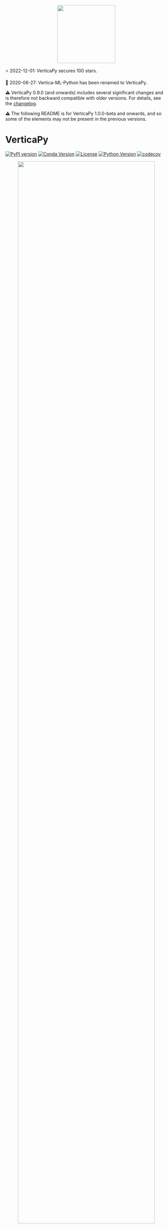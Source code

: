 <p align="center">
<img src='https://raw.githubusercontent.com/vertica/VerticaPy/master/img/logo.png' width="180px">
</p>

:star: 2022-12-01: VerticaPy secures 100 stars.

:loudspeaker: 2020-06-27: Vertica-ML-Python has been renamed to VerticaPy.

:warning: VerticaPy 0.9.0 (and onwards) includes several significant changes and is therefore not backward compatible with older versions. For details, see the <a href='https://www.vertica.com/python/documentation_last/whats-new.php'>changelog</a>.

:warning: The following README is for VerticaPy 1.0.0-beta and onwards, and so some of the elements may not be present in the previous versions. 

# VerticaPy

[![PyPI version](https://badge.fury.io/py/verticapy.svg)](https://badge.fury.io/py/verticapy)
[![Conda Version](https://img.shields.io/conda/vn/conda-forge/verticapy?color=yellowgreen)](https://anaconda.org/conda-forge/verticapy)
[![License](https://img.shields.io/badge/License-Apache%202.0-orange.svg)](https://opensource.org/licenses/Apache-2.0)
[![Python Version](https://img.shields.io/pypi/pyversions/verticapy.svg)](https://www.python.org/downloads/)
[![codecov](https://codecov.io/gh/vertica/VerticaPy/branch/master/graph/badge.svg?token=a6GiFYI9at)](https://codecov.io/gh/vertica/VerticaPy)

<p align="center">
<img src='https://raw.githubusercontent.com/vertica/VerticaPy/master/img/benefits.png' width="92%">
</p>

VerticaPy is a Python library with scikit-like functionality used to conduct data science projects on data stored in Vertica, taking advantage of Vertica’s speed and built-in analytics and machine learning features. VerticaPy offers robust support for the entire data science life cycle, uses a 'pipeline' mechanism to sequentialize data transformation operations, and offers beautiful graphical options.
<br><br>

# Table on Contents
- [Introduction](#introduction)
- [Installation](#installation)
- [Connecting to the Database](#connecting-to-the-database)
- [Documentation](#documentation)
- [Use-cases](#use-cases)
- [Highlighted Features](#highllighted-features)
  - [SQL Magic](#sql-magic)
  - [SQL Plots](#sql-plots)
  - [Diverse Database Connections](#multiple-database-connection-using-dblink)
  - [Python and SQL Combo](#python-and-sql-combo)
  - [Charts](#charts)
  - [Complete ML pipeline](#compelte-machine-learning-pipeline)
- [Quickstart](#quickstart)
- [Help and Support](#help-an-support)
  - [Contributing](#contributing)
  - [Communication](#communication)

<br><br>
# Introduction

Vertica was the first real analytic columnar database and is still the fastest in the market. However, SQL alone isn't flexible enough to meet the needs of data scientists.
<br><br>
Python has quickly become the most popular tool in this domain, owing much of its flexibility to its high-level of abstraction and impressively large and ever-growing set of libraries. Its accessibility has led to the development of popular and perfomant APIs, like pandas and scikit-learn, and a dedicated community of data scientists. Unfortunately, Python only works in-memory as a single-node process. This problem has led to the rise of distributed programming languages, but they too, are limited as in-memory processes and, as such, will never be able to process all of your data in this era, and moving data for processing is prohobitively expensive. On top of all of this, data scientists must also find convenient ways to deploy their data and models. The whole process is time consuming.
<br><br>
**VerticaPy aims to solve all of these problems**. The idea is simple: instead of moving data around for processing, VerticaPy brings the logic to the data.
<br><br>
3+ years in the making, we're proud to bring you VerticaPy.
<br><br>
Main Advantages:
<ul>
 <li> Easy Data Exploration.</li>
 <li> Fast Data Preparation.</li>
 <li> In-Database Machine Learning.</li>
 <li> Easy Model Evaluation.</li>
 <li> Easy Model Deployment.</li>
</ul>

<p align="center">
<img src='https://raw.githubusercontent.com/vertica/VerticaPy/master/img/architecture.png' width="92%">
</p>

## Installation

To install <b>VerticaPy</b> with pip:
```shell
# Latest release version
root@ubuntu:~$ pip3 install verticapy[all]

# Latest commit on master branch
root@ubuntu:~$ pip3 install git+https://github.com/vertica/verticapy.git@master
```
To install <b>VerticaPy</b> from source, run the following command from the root directory:
```shell
root@ubuntu:~$ python3 setup.py install
```

A detailed installation guide is available at: <br>

https://www.vertica.com/python/installation.php

## Connecting to the Database

VerticaPy is compatible with several clients. For details, see the <a href='https://www.vertica.com/python/connection.php'>connection page</a>.<br>

## Documentation

The easiest and most accurate way to find documentaiton for a particular function is to use the help function:

```python
import verticapy as vp
help(vp.vDataFrame)
```

Official documentation is available at: <br>

https://www.vertica.com/python/documentation_last/

:heavy_exclamation_mark: But note the above is not currently updated as per VerticaPy 1.0.0-beta. It will be done soon.

## Use-cases

Examples and case-studies: <br>

https://www.vertica.com/python/examples/

<p align="center">
<img src="https://raw.githubusercontent.com/vertica/VerticaPy/master/img/examples.gif" width="92%">
</p>

## Highlighted Features

### SQL Magic
You can use VerticaPy to execute SQL queries directly from a Jupyter notebook. For details, see <a href='https://www.vertica.com/python/documentation_last/extensions/sql/'>SQL Magic</a>:

#### Example

Load the SQL extension.
```python
%load_ext verticapy.sql
```
Execute your SQL queries.
```sql
%%sql
SELECT version();

# Output
# Vertica Analytic Database v11.0.1-0
```
### SQL Plots

You can create interactive, professional plots directly from SQL.

To create plots, simply provide the type of plot along with the SQL command.

#### Example
```python
%load_ext verticapy.jupyter.extensions.chart_magic
%chart -k pie -c "SELECT pclass, AVG(age) AS av_avg FROM titanic GROUP BY 1;"
```
<p align="center">
<img src="https://github.com/vertica/VerticaPy/assets/46414488/93e8556d-851d-4f1d-8f75-e46e9feed65a" width="50%">
</p>


### Multiple Database Connection using DBLINK

In a single platform, multiple databases (e.g. PostgreSQL, Vertica, MySQL, In-memory) can be accessed using SQL and python.

#### Example
```sql
%%sql
/* Fetch TAIL_NUMBER and CITY after Joining the flight_vertica table with airports table in MySQL database. */
SELECT flight_vertica.TAIL_NUMBER, airports.CITY AS Departing_City
FROM flight_vertica
INNER JOIN &&& airports &&&
ON flight_vertica.ORIGIN_AIRPORT = airports.IATA_CODE;
```
In the example above, the 'flight_vertica' table is stored in Vertica, whereas the 'airports' table is stored in MySQL. We can associate special symbols "&&&" to the different databases to fetch the data. The best part is that all the aggregation is pushed to the databases (i.e. it is not done in memory)!

For more details on how to setup DBLINK, please visit the [github repo](https://github.com/vertica/dblink). To learn about using DBLINK in VerticaPy, check out the [documentation page](https://www.vertica.com/python/workshop/full_stack/dblink_integration/index.php).


### Python and SQL Combo

VerticaPy has a unique place in the market because it allows users to use python and SQL in the same environment. 

#### Example
```python
import verticapy as vp
selected_titanic=vp.vDataFrame("(SELECT pclass, embarked, AVG(survived) FROM public.titanic GROUP BY 1, 2) x")
selected_titanic.groupby(columns = ["pclass"],expr = ["AVG(AVG)"])
```

### Charts

Verticapy comes integrated with three popular plotting libraries: matplotlib, highcharts, and plotly.

A gallery of VerticaPy-generated charts is available at:<br>

https://www.vertica.com/python/gallery/

<p align="center">
<img src="https://raw.githubusercontent.com/vertica/VerticaPy/master/img/charts.gif" width="92%">
</p>

### Compelte Machine Learning Pipeline

- **Data Ingestion**

  VerticaPy allows users to ingest data from a diverse range of sources, such as AVRO, Parquet, CSV, JSON etc. With a simple command "[read_file](https://www.vertica.com/python/documentation_last/utilities/read_file/)", VerticaPy automatically infers the source type and the data type.

  ```python
  import verticapy as vp
  vp.read_file(path="complex.csv")
  ```

- **Data Exploration**

  There are many options for descriptive and visual exploration. 

```python
from verticapy.datasets import load_iris
iris_data=load_iris
iris_data.scatter(['SepalWidthCm', 'SepalLengthCm','PetalLengthCm'],by='Species',max_nb_points=30)
```
<p align="center">
<img src="https://github.com/vertica/VerticaPy/assets/46414488/ffa37b72-2778-4ea5-af9e-c0f3d6f610f3" width="40%">
</p>

- **Data Preparation**

  Whether you are [joining multiple tables](https://www.vertica.com/python/workshop/data_prep/joins/), [encoding](https://www.vertica.com/python/workshop/data_prep/encoding/index.php), or [filling missing values](https://www.vertica.com/python/workshop/data_prep/missing_values/index.php), VerticaPy has everything and more in one package.

```python
import random
import verticapy as vp
data=vp.vDataFrame({"Heights":[random.randint(10, 60) for _ in range(40)]+[100]})
data.outliers_plot(columns="Heights")
```
<p align="center">
<img src="https://github.com/vertica/VerticaPy/assets/46414488/ff5cf6fa-b54b-4910-bc11-60305fcbc871" width="40%">
</p>


- **Machine Learning**

  ML is the strongest suite of VerticaPy as it capitalizes on the speed of in-database training and prediction by using SQL in the background to interact with the database. ML for VerticaPy covers a vast array of tools, including [time series forecasting](https://www.vertica.com/python/workshop/ml/time_series/index.php), [clustering](https://www.vertica.com/python/workshop/ml/clustering/index.php), and [classification](https://www.vertica.com/python/workshop/ml/classification/index.php). 

```python
# titanic_vd is already loaded
# Logistic Regression model is already loaded
stepwise_result = stepwise(
    model,
    input_relation=titanic_vd,
    X=[
        "age",
        "fare",
        "parch",
        "pclass",
    ],
    y="survived",
    direction="backward",
    height=600,
    width=800
)
```
<p align="center">
<img src="https://github.com/vertica/VerticaPy/assets/46414488/aaefb9bc-9825-4f31-b411-b2ef06a8bed7" width="50%">
</p>


## Quickstart

The following example follows the <a href='https://www.vertica.com/python/quick-start.php'>VerticaPy quickstart guide</a>.

Install the library using with <b>pip</b>.
```shell
root@ubuntu:~$ pip3 install verticapy[all]
```
Create a new Vertica connection:
```python
import verticapy as vp
vp.new_connection({"host": "10.211.55.14", 
                   "port": "5433", 
                   "database": "testdb", 
                   "password": "XxX", 
                   "user": "dbadmin"},
                   name = "Vertica_New_Connection")
```
Use the newly created connection:
```python
vp.connect("Vertica_New_Connection")
```
Create a VerticaPy schema for native VerticaPy models (that is, models available in VerticaPy, but not Vertica itself):
```python
vp.create_verticapy_schema()
```
Create a vDataFrame of your relation:
```python
from verticapy import vDataFrame
vdf = vDataFrame("my_relation")
```
Load a sample dataset:
```python
from verticapy.datasets import load_titanic
vdf = load_titanic()
```
Examine your data:
```python
vdf.describe()
```
<p align="center">
<img src="https://github.com/vertica/VerticaPy/assets/46414488/362dbd53-3692-48e4-a1e1-60f5f565dc50" width="100%">
</p>

Print the SQL query with <b>set_option</b>:
```python
set_option("sql_on", True)
vdf.describe()

# Output
## Compute the descriptive statistics of all the numerical columns ##

SELECT 
  SUMMARIZE_NUMCOL("pclass", "survived", "age", "sibsp", "parch", "fare", "body") OVER ()
FROM public.titanic
```
With VerticaPy, it is now possible to solve a ML problem with few lines of code.
```python
from verticapy.learn.model_selection import cross_validate
from verticapy.learn.ensemble import RandomForestClassifier

# Data Preparation
vdf["sex"].label_encode()["boat"].fillna(method = "0ifnull")["name"].str_extract(' ([A-Za-z]+)\.').eval("family_size", expr = "parch + sibsp + 1").drop(columns = ["cabin", "body", "ticket", "home.dest"])["fare"].fill_outliers().fillna()

# Model Evaluation
cross_validate(RandomForestClassifier("rf_titanic", max_leaf_nodes = 100, n_estimators = 30), 
               vdf, 
               ["age", "family_size", "sex", "pclass", "fare", "boat"], 
               "survived", 
               cutoff = 0.35)
```
<p align="center">
<img src="https://github.com/vertica/VerticaPy/assets/46414488/49d3a606-8518-4676-b7ae-fa5c3c962432" width="100%">
</p>

```python
# Features importance
model.fit(vdf, 
          ["age", "family_size", "sex", "pclass", "fare", "boat"], 
          "survived")
model.features_importance()
```

<p align="center">
<img src="https://github.com/vertica/VerticaPy/assets/46414488/81788c21-b16d-4b41-8cba-5ffa47f6ef04" width="80%">
</p>

```python
# ROC Curve
model.roc_curve(pos_label = "0")
```

<p align="center">
<img src="https://github.com/vertica/VerticaPy/assets/46414488/91336750-56b0-4984-8d0f-33f7b22a2f41" width="80%">
</p>


Enjoy!

## Help and Support

### Contributing

For a short guide on contribution standards, see <a href='https://github.com/vertica/VerticaPy/blob/master/CONTRIBUTING.md'>CONTRIBUTING.md</a>.

### Communication

- LinkedIn: https://www.linkedin.com/company/verticapy/

- Announcements and Discussion: https://github.com/vertica/VerticaPy/discussions
